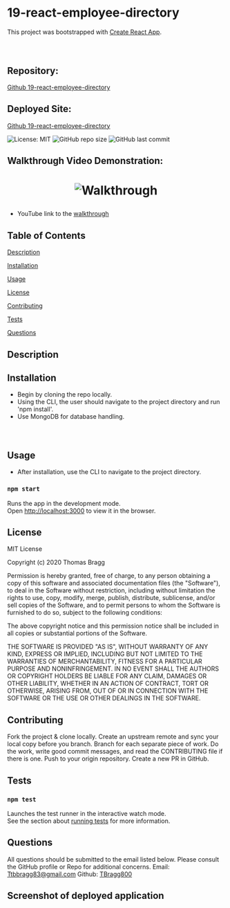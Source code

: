 # 19-react-employee-directory

This project was bootstrapped with [Create React App](https://github.com/facebook/create-react-app).

# <p align="center">![]()</p>

##  Repository: 
[Github 19-react-employee-directory](https://github.com/TBragg800/19-react-employee-directory)

##  Deployed Site:
[Github 19-react-employee-directory](https://tbragg800.github.io/19-react-employee-directory/)

![License: MIT](https://img.shields.io/badge/License-MIT-brightgreen.svg)
![GitHub repo size](https://img.shields.io/github/repo-size/TBragg800/19-react-employee-directory)
![GitHub last commit](https://img.shields.io/github/last-commit/TBragg800/19-react-employee-directory)

## Walkthrough Video Demonstration: 
# <p align="center">![Walkthrough]()</p>
* YouTube link to the 
[walkthrough]()

## Table of Contents
  [Description](#Description)

  [Installation](#Installation)

  [Usage](#Usage)

  [License](#License)

  [Contributing](#Contributing)

  [Tests](#Tests)

  [Questions](#Questions)
  
## Description


## Installation
* Begin by cloning the repo locally.
* Using the CLI, the user should navigate to the project directory and run 'npm install'.
* Use MongoDB for database handling.

# <p align="center">![]()</p>

## Usage
* After installation, use the CLI to navigate to the project directory.

### `npm start`
Runs the app in the development mode.<br />
Open [http://localhost:3000](http://localhost:3000) to view it in the browser.

## License
  MIT License

Copyright (c) 2020 Thomas Bragg

Permission is hereby granted, free of charge, to any person obtaining a copy
of this software and associated documentation files (the "Software"), to deal
in the Software without restriction, including without limitation the rights
to use, copy, modify, merge, publish, distribute, sublicense, and/or sell
copies of the Software, and to permit persons to whom the Software is
furnished to do so, subject to the following conditions:

The above copyright notice and this permission notice shall be included in all
copies or substantial portions of the Software.

THE SOFTWARE IS PROVIDED "AS IS", WITHOUT WARRANTY OF ANY KIND, EXPRESS OR
IMPLIED, INCLUDING BUT NOT LIMITED TO THE WARRANTIES OF MERCHANTABILITY,
FITNESS FOR A PARTICULAR PURPOSE AND NONINFRINGEMENT. IN NO EVENT SHALL THE
AUTHORS OR COPYRIGHT HOLDERS BE LIABLE FOR ANY CLAIM, DAMAGES OR OTHER
LIABILITY, WHETHER IN AN ACTION OF CONTRACT, TORT OR OTHERWISE, ARISING FROM,
OUT OF OR IN CONNECTION WITH THE SOFTWARE OR THE USE OR OTHER DEALINGS IN THE
SOFTWARE.

## Contributing
  Fork the project & clone locally. Create an upstream remote and sync your local copy before you branch. Branch for each separate piece of work. Do the work, write good commit messages, and read the CONTRIBUTING file if there is one. Push to your origin repository. Create a new PR in GitHub.

## Tests
### `npm test`
Launches the test runner in the interactive watch mode.<br />
See the section about [running tests](https://facebook.github.io/create-react-app/docs/running-tests) for more information.

## Questions
  All questions should be submitted to the email listed below. Please consult the GitHub profile or Repo for additional concerns. 
  Email: Ttbbragg83@gmail.com
  Github: [TBragg800](http://github.com/TBragg800)

## Screenshot of deployed application
# <p align="center">![]()</p>
# <p align="center">![]()</p>